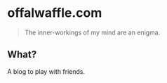# offalwaffle.com

> The inner-workings of my mind are an enigma.

## What?

A blog to play with friends.
